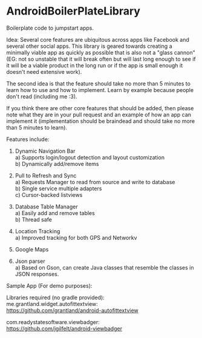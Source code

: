 AndroidBoilerPlateLibrary
=========================

Boilerplate code to jumpstart apps. 

Idea: Several core features are ubiquitous across apps like Facebook and several other social apps. This library is 
geared towards creating a minimally viable app as quickly as possible that is also not a "glass cannon" (EG: not 
so unstable that it will break often but will last long enough to see if it will be a viable product in the long run or
if the app is small enough it doesn't need extensive work). 

The second idea is that the feature should take no more than 5 minutes to learn how to use and how to implement. 
Learn by example because people don't read (including me :3).

If you think there are other core features that should be added, then please note what they are in your pull
request and an example of how an app can implement it (implementation should be braindead and should take no more 
than 5 minutes to learn).

Features include:

1) Dynamic Navigation Bar <br>
  a) Supports login/logout detection and layout customization <br>
  b) Dynamically add/remove items <br>
  
2) Pull to Refresh and Sync<br>
  a) Requests Manager to read from source and write to database<br>
  b) Single service multiple adapters<br>
  c) Cursor-backed listviews<br>

3) Database Table Manager<br>
  a) Easily add and remove tables<br>
  b) Thread safe<br>

4) Location Tracking<br>
  a) Improved tracking for both GPS and Networkv

5) Google Maps<br>

6) Json parser<br>
  a) Based on Gson, can create Java classes that resemble the classes in JSON responses.<br>
  

Sample App (For demo purposes):<br>

Libraries required (no gradle provided):<br>
me.grantland.widget.autofittextview:<br>
https://github.com/grantland/android-autofittextview<br>

com.readystatesoftware.viewbadger:<br>
https://github.com/jgilfelt/android-viewbadger<br>
